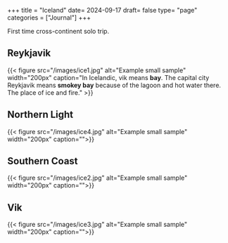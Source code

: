 +++
title = "Iceland"
date= 2024-09-17
draft= false
type= "page"
categories = ["Journal"]
+++

First time cross-continent solo trip.
## **Reykjavik**

{{< figure src="/images/ice1.jpg" alt="Example small sample" width="200px" caption="In Icelandic, vik means **bay**. The capital city Reykjavik means **smokey bay** because of the lagoon and hot water there. The place of ice and fire." >}}

## **Northern Light**
{{< figure src="/images/ice4.jpg" alt="Example small sample" width="200px" caption="">}}

## **Southern Coast**
{{< figure src="/images/ice2.jpg" alt="Example small sample" width="200px" caption="">}}

## **Vik**

{{< figure src="/images/ice3.jpg" alt="Example small sample" width="200px" caption="">}}